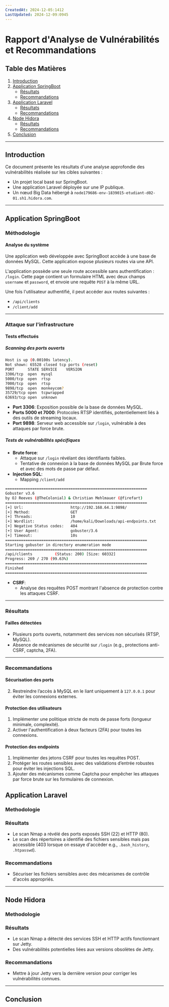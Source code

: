 ```yaml
---
CreatedAt: 2024-12-05:1412
LastUpdated: 2024-12-09:0945
---
```

# Rapport d'Analyse de Vulnérabilités et Recommandations

## Table des Matières
1. [Introduction](#introduction)
2. [Application SpringBoot](#application-springboot)
   - [Résultats](#résultats)
   - [Recommandations](#recommandations)
3. [Application Laravel](#application-laravel)
   - [Résultats](#résultats-1)
   - [Recommandations](#recommandations-1)
4. [Node Hidora](#node-hidora)
   - [Résultats](#résultats-2)
   - [Recommandations](#recommandations-2)
5. [Conclusion](#conclusion)

---

## Introduction
Ce document présente les résultats d'une analyse approfondie des vulnérabilités réalisée sur les cibles suivantes :
- Un projet local basé sur SpringBoot.
- Une application Laravel déployée sur une IP publique.
- Un nœud Big Data hébergé à `node179686-env-1839015-etudiant-d02-01.sh1.hidora.com`.

---
## Application SpringBoot

### Méthodologie

#### Analyse du système
Une application web développée avec SpringBoot accède à une base de données MySQL. Cette application expose plusieurs routes via une API.

L'application possède une seule route accessible sans authentification : `/login`. Cette page contient un formulaire HTML avec deux champs `username` et `password`, et envoie une requête `POST` à la même URL.

Une fois l'utilisateur authentifié, il peut accéder aux routes suivantes :
- `/api/clients`
- `/client/add`

---

### Attaque sur l'infrastructure

#### Tests effectués

##### Scanning des ports ouverts
```bash
Host is up (0.00100s latency).
Not shown: 65528 closed tcp ports (reset)
PORT      STATE SERVICE    VERSION
3306/tcp  open  mysql
5000/tcp  open  rtsp
7000/tcp  open  rtsp
9898/tcp  open  monkeycom?
35729/tcp open  tcpwrapped
63693/tcp open  unknown
````

- **Port 3306**: Exposition possible de la base de données MySQL.
- **Ports 5000 et 7000**: Protocoles RTSP identifiés, potentiellement liés à des outils de streaming locaux.
- **Port 9898**: Serveur web accessible sur `/login`, vulnérable à des attaques par force brute.

##### Tests de vulnérabilités spécifiques

- **Brute force**:
    - Attaque sur `/login` révélant des identifiants faibles.
    - Tentative de connexion à la base de données MySQL par Brute force et avec des mots de passe par défaut.
- **Injection SQL**:
    - Mapping `/client/add` 
```bash
===============================================================
Gobuster v3.6
by OJ Reeves (@TheColonial) & Christian Mehlmauer (@firefart)
===============================================================
[+] Url:                     http://192.168.64.1:9898/
[+] Method:                  GET
[+] Threads:                 10
[+] Wordlist:                /home/kali/Downloads/api-endpoints.txt
[+] Negative Status codes:   404
[+] User Agent:              gobuster/3.6
[+] Timeout:                 10s
===============================================================
Starting gobuster in directory enumeration mode
===============================================================
/api/clients          (Status: 200) [Size: 60332]
Progress: 269 / 270 (99.63%)
===============================================================
Finished
===============================================================

```

- **CSRF**:
    - Analyse des requêtes POST montrant l'absence de protection contre les attaques CSRF.

---

### Résultats

#### Failles détectées

- Plusieurs ports ouverts, notamment des services non sécurisés (RTSP, MySQL).
- Absence de mécanismes de sécurité sur `/login` (e.g., protections anti-CSRF, captcha, 2FA).


---

### Recommandations

#### Sécurisation des ports

2. Restreindre l’accès à MySQL en le liant uniquement à `127.0.0.1` pour éviter les connexions externes. 

#### Protection des utilisateurs

1. Implémenter une politique stricte de mots de passe forts (longueur minimale, complexité).
2. Activer l'authentification à deux facteurs (2FA) pour toutes les connexions.

#### Protection des endpoints

1. Implémenter des jetons CSRF pour toutes les requêtes POST.
2. Protéger les routes sensibles avec des validations d’entrée robustes pour éviter les injections SQL.
3. Ajouter des mécanismes comme Captcha pour empêcher les attaques par force brute sur les formulaires de connexion. 
## Application Laravel
### Methodologie
### Résultats
- Le scan Nmap a révélé des ports exposés SSH (22) et HTTP (80).
- Le scan des répertoires a identifié des fichiers sensibles mais pas accessible (403 lorsque on essaye d'accèder e.g., `.bash_history`, `.htpasswd`).

### Recommandations
- Sécuriser les fichiers sensibles avec des mécanismes de contrôle d'accès appropriés.

---

## Node Hidora
### Methodologie
### Résultats
- Le scan Nmap a détecté des services SSH et HTTP actifs fonctionnant sur Jetty.
- Des vulnérabilités potentielles liées aux versions obsolètes de Jetty.

### Recommandations
- Mettre à jour Jetty vers la dernière version pour corriger les vulnérabilités connues.

---

## Conclusion

